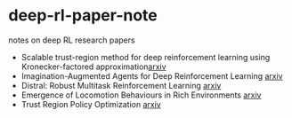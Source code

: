 # deep-rl-paper-note
notes on deep RL research papers

- Scalable trust-region method for deep reinforcement learning using Kronecker-factored approximation[arxiv](https://arxiv.org/abs/1708.05144)
- Imagination-Augmented Agents for Deep Reinforcement Learning [arxiv](https://arxiv.org/abs/1707.06203)
- Distral: Robust Multitask Reinforcement Learning [arxiv](https://arxiv.org/abs/1707.04175)
- Emergence of Locomotion Behaviours in Rich Environments [arxiv](https://arxiv.org/abs/1707.02286)
- Trust Region Policy Optimization [arxiv](https://arxiv.org/abs/1502.05477)
